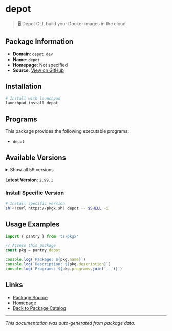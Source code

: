 # depot

> 🖥️ Depot CLI, build your Docker images in the cloud

## Package Information

- **Domain**: `depot.dev`
- **Name**: `depot`
- **Homepage**: Not specified
- **Source**: [View on GitHub](https://github.com/pkgxdev/pantry/tree/main/projects/depot.dev/package.yml)

## Installation

```bash
# Install with launchpad
launchpad install depot
```

## Programs

This package provides the following executable programs:

- `depot`

## Available Versions

<details>
<summary>Show all 59 versions</summary>

- `2.99.1`, `2.99.0`, `2.98.1`, `2.98.0`, `2.97.1`
- `2.97.0`, `2.96.2`, `2.96.1`, `2.96.0`, `2.95.1`
- `2.95.0`, `2.94.0`, `2.93.0`, `2.92.0`, `2.91.0`
- `2.90.0`, `2.89.0`, `2.88.0`, `2.87.0`, `2.86.0`
- `2.85.6`, `2.85.5`, `2.85.4`, `2.85.3`, `2.85.2`
- `2.85.1`, `2.85.0`, `2.84.4`, `2.84.3`, `2.84.2`
- `2.84.1`, `2.84.0`, `2.83.3`, `2.83.2`, `2.83.1`
- `2.83.0`, `2.82.4`, `2.82.3`, `2.82.2`, `2.82.1`
- `2.82.0`, `2.81.0`, `2.80.1`, `2.80.0`, `2.79.0`
- `2.78.0`, `2.77.0`, `2.76.3`, `2.76.2`, `2.76.1`
- `2.76.0`, `2.75.0`, `2.74.0`, `2.73.1`, `2.73.0`
- `2.72.0`, `2.71.0`, `2.70.0`, `2.68.1`

</details>

**Latest Version**: `2.99.1`

### Install Specific Version

```bash
# Install specific version
sh <(curl https://pkgx.sh) depot -- $SHELL -i
```

## Usage Examples

```typescript
import { pantry } from 'ts-pkgx'

// Access this package
const pkg = pantry.depot

console.log(`Package: ${pkg.name}`)
console.log(`Description: ${pkg.description}`)
console.log(`Programs: ${pkg.programs.join(', ')}`)
```

## Links

- [Package Source](https://github.com/pkgxdev/pantry/tree/main/projects/depot.dev/package.yml)
- [Homepage](#)
- [Back to Package Catalog](../../package-catalog.md)

---

*This documentation was auto-generated from package data.*
